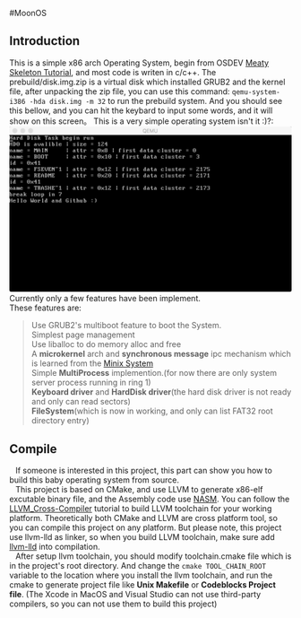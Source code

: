 #MoonOS
## Introduction
This is a simple x86 arch Operating System, begin from OSDEV [Meaty Skeleton Tutorial](http://wiki.osdev.org/Meaty_Skeleton), and most code is writen in c/c++. The prebuild/disk.img.zip is a virtual disk which installed GRUB2 and the kernel file, after unpacking the zip file, you can use this command: `qemu-system-i386 -hda disk.img -m 32` to run the prebuild system. And you should see this bellow, and you can hit the keybard to input some words, and it will show on this screen。 This is a very simple operating system isn't it :)?:      
 ![run screen](prebuild/screen/filesystem.png)
Currently only a few features have been implement.        
These features are:
> Use GRUB2's multiboot feature to boot the System.   
> Simplest page management    
> Use liballoc to do memory alloc and free    
> A __microkernel__ arch and __synchronous message__ ipc mechanism which is learned from the [Minix System](http://www.minix3.org/)    
> Simple __MultiProcess__ implemention.(for now there are only system server process running in ring 1)     
> __Keyboard driver__ and __HardDisk driver__(the hard disk driver is not ready and only can read sectors)     
> __FileSystem__(which is now in working, and only can list FAT32 root directory entry)

## Compile
&ensp; If someone is interested in this project, this part can show you how to build this baby operating system from source.    
&ensp; This project is based on CMake, and use LLVM to generate x86-elf excutable binary file, and the Assembly code use [NASM](http://www.nasm.us/). You can follow the [LLVM_Cross-Compiler](http://wiki.osdev.org/LLVM_Cross-Compiler) tutorial to build LLVM toolchain for your working platform. Theoretically both CMake and LLVM are cross platform tool, so you can compile this project on any platform. But please note, this project use llvm-lld as linker, so when you build LLVM toolchain, make sure add [llvm-lld](https://lld.llvm.org/) into compilation.     
&ensp; After setup llvm toolchain, you should modify toolchain.cmake file which is in the project's root directory. And change the ```cmake TOOL_CHAIN_ROOT``` variable to the location where you install the llvm toolchain, and run the cmake to generate project file like __Unix Makefile__ or __Codeblocks Project file__. (The Xcode in MacOS and Visual Studio can not use third-party compilers, so you can not use them to build this project)